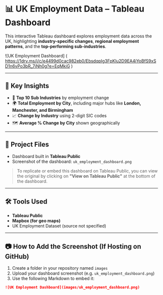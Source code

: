 # 📊 UK Employment Data – Tableau Dashboard

This interactive Tableau dashboard explores employment data across the UK, highlighting **industry-specific changes**, **regional employment patterns**, and the **top-performing sub-industries**.

![UK Employment Dashboard] ( https://1drv.ms/i/c/e4499d0cac982eb0/EbsdqpIg3FpKlu2D9EA4iYoBfS9xSD1n6vPo3bR_7iNh0g?e=EqMkiG ) 

---

## 🧠 Key Insights

- 🔼 **Top 10 Sub Industries** by employment change
- 🌍 **Total Employment by City**, including major hubs like **London, Manchester, and Birmingham**
- 📈 **Change by Industry** using 2-digit SIC codes
- 🗺️ **Average % Change by City** shown geographically

---

## 📁 Project Files

- Dashboard built in **Tableau Public**
- Screenshot of the dashboard: `uk_employment_dashboard.png`

> To replicate or embed this dashboard on Tableau Public, you can view the original by clicking on **"View on Tableau Public"** at the bottom of the dashboard.

---

## 🛠 Tools Used

- **Tableau Public**
- **Mapbox (for geo maps)**
- UK Employment Dataset (source not specified)

---

## 📷 How to Add the Screenshot (If Hosting on GitHub)

1. Create a folder in your repository named `images`
2. Upload your dashboard screenshot (e.g. `uk_employment_dashboard.png`)
3. Use the following Markdown to embed it:

```markdown
![UK Employment Dashboard](images/uk_employment_dashboard.png)
